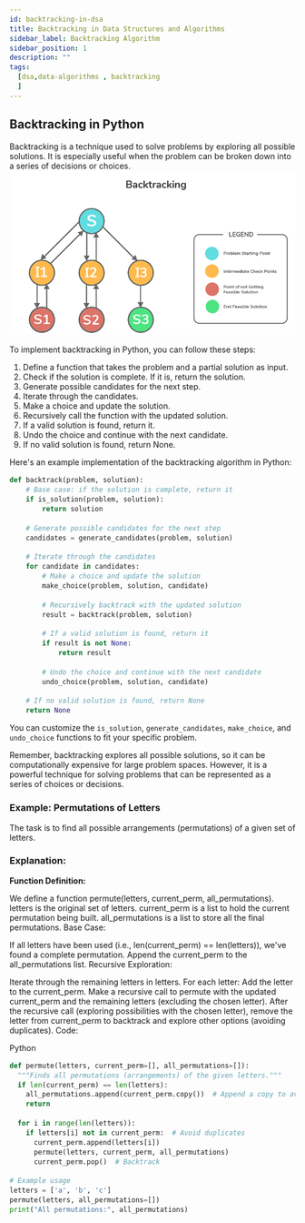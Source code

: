 ```yaml
---
id: backtracking-in-dsa
title: Backtracking in Data Structures and Algorithms
sidebar_label: Backtracking Algorithm
sidebar_position: 1
description: ""
tags:
  [dsa,data-algorithms , backtracking
  ]
---
```



## Backtracking in Python

Backtracking is a technique used to solve problems by exploring all possible solutions. It is especially useful when the problem can be broken down into a series of decisions or choices.
![alt text](image-3.png)

To implement backtracking in Python, you can follow these steps:

1. Define a function that takes the problem and a partial solution as input.
2. Check if the solution is complete. If it is, return the solution.
3. Generate possible candidates for the next step.
4. Iterate through the candidates.
5. Make a choice and update the solution.
6. Recursively call the function with the updated solution.
7. If a valid solution is found, return it.
8. Undo the choice and continue with the next candidate.
9. If no valid solution is found, return None.

Here's an example implementation of the backtracking algorithm in Python:

```python
def backtrack(problem, solution):
    # Base case: if the solution is complete, return it
    if is_solution(problem, solution):
        return solution

    # Generate possible candidates for the next step
    candidates = generate_candidates(problem, solution)

    # Iterate through the candidates
    for candidate in candidates:
        # Make a choice and update the solution
        make_choice(problem, solution, candidate)

        # Recursively backtrack with the updated solution
        result = backtrack(problem, solution)

        # If a valid solution is found, return it
        if result is not None:
            return result

        # Undo the choice and continue with the next candidate
        undo_choice(problem, solution, candidate)

    # If no valid solution is found, return None
    return None
```

You can customize the `is_solution`, `generate_candidates`, `make_choice`, and `undo_choice` functions to fit your specific problem.

Remember, backtracking explores all possible solutions, so it can be computationally expensive for large problem spaces. However, it is a powerful technique for solving problems that can be represented as a series of choices or decisions.


### Example: Permutations of Letters

The task is to find all possible arrangements (permutations) of a given set of letters.

### Explanation:

**Function Definition:**

We define a function permute(letters, current_perm, all_permutations).
letters is the original set of letters.
current_perm is a list to hold the current permutation being built.
all_permutations is a list to store all the final permutations.
Base Case:

If all letters have been used (i.e., len(current_perm) == len(letters)), we've found a complete permutation.
Append the current_perm to the all_permutations list.
Recursive Exploration:

Iterate through the remaining letters in letters.
For each letter:
Add the letter to the current_perm.
Make a recursive call to permute with the updated current_perm and the remaining letters (excluding the chosen letter).
After the recursive call (exploring possibilities with the chosen letter), remove the letter from current_perm to backtrack and explore other options (avoiding duplicates).
Code:

Python
```python
def permute(letters, current_perm=[], all_permutations=[]):
  """Finds all permutations (arrangements) of the given letters."""
  if len(current_perm) == len(letters):
    all_permutations.append(current_perm.copy())  # Append a copy to avoid modification
    return

  for i in range(len(letters)):
    if letters[i] not in current_perm:  # Avoid duplicates
      current_perm.append(letters[i])
      permute(letters, current_perm, all_permutations)
      current_perm.pop()  # Backtrack

# Example usage
letters = ['a', 'b', 'c']
permute(letters, all_permutations=[])
print("All permutations:", all_permutations)

```